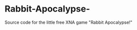 Rabbit-Apocalypse-
==================

Source code for the little free XNA game "Rabbit Apocalypse!"